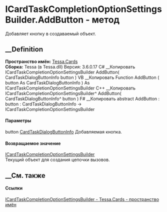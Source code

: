 # ICardTaskCompletionOptionSettingsBuilder.AddButton - метод
Добавляет кнопку в создаваемый объект.
## __Definition
 **Пространство имён:** [Tessa.Cards](N_Tessa_Cards.htm)  
 **Сборка:** Tessa (в Tessa.dll) Версия: 3.6.0.17
C# __Копировать
     ICardTaskCompletionOptionSettingsBuilder AddButton(
    	CardTaskDialogButtonInfo button
    )
VB __Копировать
     Function AddButton ( 
    	button As CardTaskDialogButtonInfo
    ) As ICardTaskCompletionOptionSettingsBuilder
C++ __Копировать
    ICardTaskCompletionOptionSettingsBuilder^ AddButton(
    	CardTaskDialogButtonInfo^ button
    )
F# __Копировать
     abstract AddButton : 
            button : CardTaskDialogButtonInfo -> ICardTaskCompletionOptionSettingsBuilder 
#### Параметры
button [CardTaskDialogButtonInfo](T_Tessa_Cards_CardTaskDialogButtonInfo.htm)
    Добавляемая кнопка.
#### Возвращаемое значение
[ICardTaskCompletionOptionSettingsBuilder](T_Tessa_Cards_ICardTaskCompletionOptionSettingsBuilder.htm)  
Текущий объект для создания цепочки вызовов.
##  __См. также
#### Ссылки
[ICardTaskCompletionOptionSettingsBuilder -
](T_Tessa_Cards_ICardTaskCompletionOptionSettingsBuilder.htm)
[Tessa.Cards - пространство имён](N_Tessa_Cards.htm)
